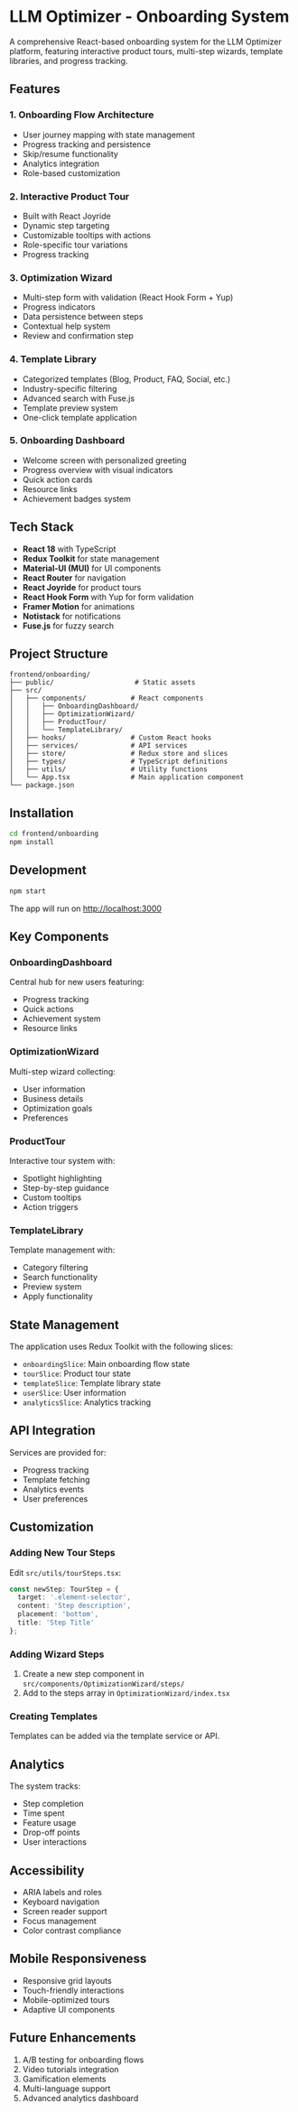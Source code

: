 # LLM Optimizer - Onboarding System

A comprehensive React-based onboarding system for the LLM Optimizer platform, featuring interactive product tours, multi-step wizards, template libraries, and progress tracking.

## Features

### 1. **Onboarding Flow Architecture**
- User journey mapping with state management
- Progress tracking and persistence
- Skip/resume functionality
- Analytics integration
- Role-based customization

### 2. **Interactive Product Tour**
- Built with React Joyride
- Dynamic step targeting
- Customizable tooltips with actions
- Role-specific tour variations
- Progress tracking

### 3. **Optimization Wizard**
- Multi-step form with validation (React Hook Form + Yup)
- Progress indicators
- Data persistence between steps
- Contextual help system
- Review and confirmation step

### 4. **Template Library**
- Categorized templates (Blog, Product, FAQ, Social, etc.)
- Industry-specific filtering
- Advanced search with Fuse.js
- Template preview system
- One-click template application

### 5. **Onboarding Dashboard**
- Welcome screen with personalized greeting
- Progress overview with visual indicators
- Quick action cards
- Resource links
- Achievement badges system

## Tech Stack

- **React 18** with TypeScript
- **Redux Toolkit** for state management
- **Material-UI (MUI)** for UI components
- **React Router** for navigation
- **React Joyride** for product tours
- **React Hook Form** with Yup for form validation
- **Framer Motion** for animations
- **Notistack** for notifications
- **Fuse.js** for fuzzy search

## Project Structure

```
frontend/onboarding/
├── public/                    # Static assets
├── src/
│   ├── components/           # React components
│   │   ├── OnboardingDashboard/
│   │   ├── OptimizationWizard/
│   │   ├── ProductTour/
│   │   └── TemplateLibrary/
│   ├── hooks/                # Custom React hooks
│   ├── services/             # API services
│   ├── store/                # Redux store and slices
│   ├── types/                # TypeScript definitions
│   ├── utils/                # Utility functions
│   └── App.tsx               # Main application component
└── package.json
```

## Installation

```bash
cd frontend/onboarding
npm install
```

## Development

```bash
npm start
```

The app will run on [http://localhost:3000](http://localhost:3000)

## Key Components

### OnboardingDashboard
Central hub for new users featuring:
- Progress tracking
- Quick actions
- Achievement system
- Resource links

### OptimizationWizard
Multi-step wizard collecting:
- User information
- Business details
- Optimization goals
- Preferences

### ProductTour
Interactive tour system with:
- Spotlight highlighting
- Step-by-step guidance
- Custom tooltips
- Action triggers

### TemplateLibrary
Template management with:
- Category filtering
- Search functionality
- Preview system
- Apply functionality

## State Management

The application uses Redux Toolkit with the following slices:

- `onboardingSlice`: Main onboarding flow state
- `tourSlice`: Product tour state
- `templateSlice`: Template library state
- `userSlice`: User information
- `analyticsSlice`: Analytics tracking

## API Integration

Services are provided for:
- Progress tracking
- Template fetching
- Analytics events
- User preferences

## Customization

### Adding New Tour Steps

Edit `src/utils/tourSteps.tsx`:

```typescript
const newStep: TourStep = {
  target: '.element-selector',
  content: 'Step description',
  placement: 'bottom',
  title: 'Step Title'
};
```

### Adding Wizard Steps

1. Create a new step component in `src/components/OptimizationWizard/steps/`
2. Add to the steps array in `OptimizationWizard/index.tsx`

### Creating Templates

Templates can be added via the template service or API.

## Analytics

The system tracks:
- Step completion
- Time spent
- Feature usage
- Drop-off points
- User interactions

## Accessibility

- ARIA labels and roles
- Keyboard navigation
- Screen reader support
- Focus management
- Color contrast compliance

## Mobile Responsiveness

- Responsive grid layouts
- Touch-friendly interactions
- Mobile-optimized tours
- Adaptive UI components

## Future Enhancements

1. A/B testing for onboarding flows
2. Video tutorials integration
3. Gamification elements
4. Multi-language support
5. Advanced analytics dashboard